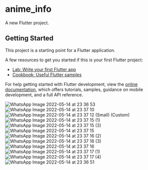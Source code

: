 # anime_info

A new Flutter project.

## Getting Started

This project is a starting point for a Flutter application.

A few resources to get you started if this is your first Flutter project:

- [Lab: Write your first Flutter app](https://docs.flutter.dev/get-started/codelab)
- [Cookbook: Useful Flutter samples](https://docs.flutter.dev/cookbook)

For help getting started with Flutter development, view the
[online documentation](https://docs.flutter.dev/), which offers tutorials,
samples, guidance on mobile development, and a full API reference.


![WhatsApp Image 2022-05-14 at 23 36 53](https://user-images.githubusercontent.com/101003527/175273424-4c8a9ee9-3f48-4b7b-bfb6-51afc119fa47.jpeg)
![WhatsApp Image 2022-05-14 at 23 37 10](https://user-images.githubusercontent.com/101003527/175273429-778d03bc-53e5-4564-8e13-2aace1ea591e.jpeg)
![WhatsApp Image 2022-05-14 at 23 37 12 (Small) (Custom)](https://user-images.githubusercontent.com/101003527/175273436-b0f29c24-994f-47e6-9a16-95f1a21880c8.jpeg)
![WhatsApp Image 2022-05-14 at 23 37 15 (1)](https://user-images.githubusercontent.com/101003527/175273438-9f913fc8-bac5-4772-9d06-109a6013088a.jpeg)
![WhatsApp Image 2022-05-14 at 23 37 15 (3)](https://user-images.githubusercontent.com/101003527/175273453-ba47ccad-bdc1-4629-902d-a73e4205609a.jpeg)
![WhatsApp Image 2022-05-14 at 23 37 15](https://user-images.githubusercontent.com/101003527/175273461-85374157-e3c8-4135-bc9d-fe8281ab865b.jpeg)
![WhatsApp Image 2022-05-14 at 23 37 16 (2)](https://user-images.githubusercontent.com/101003527/175273465-6be36ede-bff4-4f30-9cbb-357e0ce05006.jpeg)
![WhatsApp Image 2022-05-14 at 23 37 16 (3)](https://user-images.githubusercontent.com/101003527/175273473-8a4d0772-92db-425d-8623-2021a11ea577.jpeg)
![WhatsApp Image 2022-05-14 at 23 37 16](https://user-images.githubusercontent.com/101003527/175273476-0c5a65b2-3fa3-49b1-a954-87a0a1875ed2.jpeg)
![WhatsApp Image 2022-05-14 at 23 37 17 (1)](https://user-images.githubusercontent.com/101003527/175273479-b0906119-52e8-4fda-98f8-b8f7d4eb95b0.jpeg)
![WhatsApp Image 2022-05-14 at 23 37 17 (4)](https://user-images.githubusercontent.com/101003527/175273485-5e11de96-308d-474b-a8b3-171479cfdb50.jpeg)
![WhatsApp Image 2022-05-14 at 23 36 51](https://user-images.githubusercontent.com/101003527/175273493-533a8c25-8e96-42f8-9664-b5ce0bf14925.jpeg)
